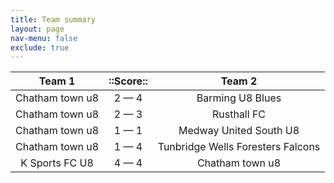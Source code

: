```yaml
---
title: Team summary
layout: page
nav-menu: false
exclude: true
---
```




|     Team 1      |  ::Score::  |              Team 2               |
|:---------------:|:-----------:|:---------------------------------:|
| Chatham town u8 | 2 &mdash; 4 |         Barming U8 Blues          |
| Chatham town u8 | 2 &mdash; 3 |            Rusthall FC            |
| Chatham town u8 | 1 &mdash; 1 |      Medway United South U8       |
| Chatham town u8 | 1 &mdash; 4 | Tunbridge Wells Foresters Falcons |
| K Sports FC U8  | 4 &mdash; 4 |          Chatham town u8          |

 <br /><br /><br />